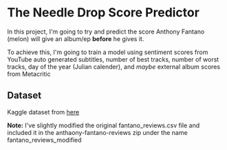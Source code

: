 # The Needle Drop Score Predictor

In this project, I'm going to try and predict the score Anthony Fantano (melon) will give an album/ep **before** he gives it.

To achieve this, I'm going to train a model using sentiment scores from YouTube auto generated subtitles, number of best tracks, number of worst tracks, day of the year (Julian calender), and _maybe_ external album scores from Metacritic

## Dataset

Kaggle dataset from [here](https://www.kaggle.com/jaredarcilla/anthony-fantano-reviews)

**Note:** I've slightly modified the original fantano_reviews.csv file and included it in the anthaony-fantano-reviews zip under the name fantano_reviews_modified


